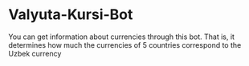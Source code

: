# Valyuta-Kursi-Bot
You can get information about currencies through this bot. That is, it determines how much the currencies of 5 countries correspond to the Uzbek currency
